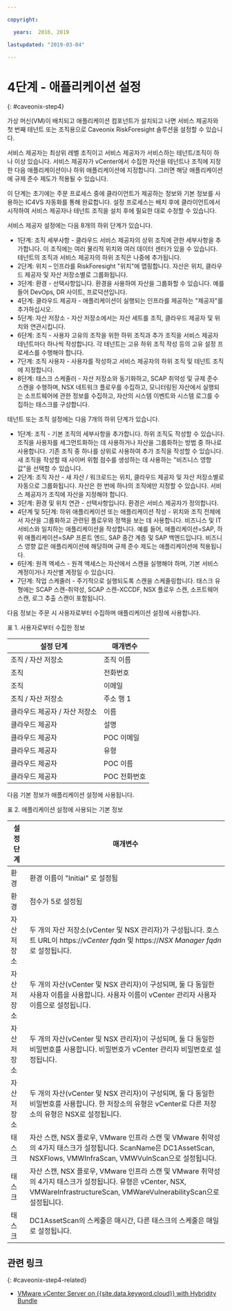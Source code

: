 ```yaml
---

copyright:

  years:  2016, 2019

lastupdated: "2019-03-04"

---
```


# 4단계 - 애플리케이션 설정
{: #caveonix-step4}

가상 머신(VM)이 배치되고 애플리케이션 컴포넌트가 설치되고 나면 서비스 제공자와 첫 번째 테넌트 또는 조직용으로 Caveonix RiskForesight 솔루션을 설정할 수 있습니다.

서비스 제공자는 최상위 레벨 조직이고 서비스 제공자가 서비스하는 테넌트/조직이 하나 이상 있습니다. 서비스 제공자가 vCenter에서 수집한 자산을 테넌트나 조직에 지정한 다음 애플리케이션이나 하위 애플리케이션에 지정합니다. 그러면 해당 애플리케이션에 규제 준수 제도가 적용될 수 있습니다.

이 단계는 초기에는 주문 프로세스 중에 클라이언트가 제공하는 정보와 기본 정보를 사용하는 IC4VS 자동화를 통해 완료합니다. 설정 프로세스는 배치 후에 클라이언트에서 시작하여 서비스 제공자나 테넌트 조직을 설치 후에 필요한 대로 수정할 수 있습니다.

서비스 제공자 설정에는 다음 8개의 하위 단계가 있습니다.
-	1단계: 조직 세부사항 - 클라우드 서비스 제공자의 상위 조직에 관한 세부사항을 추가합니다. 이 조직에는 여러 물리적 위치와 여러 데이터 센터가 있을 수 있습니다. 테넌트의 조직과 서비스 제공자의 하위 조직은 나중에 추가됩니다.
-	2단계: 위치 – 인프라를 RiskForesight "위치"에 맵핑합니다. 자산은 위치, 클라우드 제공자 및 자산 저장소별로 그룹화됩니다.
-	3단계: 환경 - 선택사항입니다. 환경을 사용하여 자산을 그룹화할 수 있습니다. 예를 들어 DevOps, DR 사이트, 프로덕션입니다.
-	4단계: 클라우드 제공자 - 애플리케이션이 실행되는 인프라를 제공하는 "제공자"를 추가하십시오.
-	5단계: 자산 저장소 - 자산 저장소에서는 자산 세트를 조직, 클라우드 제공자 및 위치와 연관시킵니다.
-	6단계: 조직 - 사용자 고유의 조작을 위한 하위 조직과 추가 조직을 서비스 제공자 테넌트마다 하나씩 작성합니다. 각 테넌트는 고유 하위 조직 작성 등의 고유 설정 프로세스를 수행해야 합니다.
-	7단계: 조직 사용자 - 사용자를 작성하고 서비스 제공자의 하위 조직 및 테넌트 조직에 지정합니다.
-	8단계: 태스크 스케줄러 - 자산 저장소와 동기화하고, SCAP 취약성 및 규제 준수 스캔을 수행하며, NSX 네트워크 플로우를 수집하고, 모니터링된 자산에서 실행되는 소프트웨어에 관한 정보를 수집하고, 자산의 시스템 이벤트와 시스템 로그를 수집하는 태스크를 구성합니다.

테넌트 또는 조직 설정에는 다음 7개의 하위 단계가 있습니다.

-	1단계: 조직 - 기본 조직의 세부사항을 추가합니다. 하위 조직도 작성할 수 있습니다. 조직을 사용자를 세그먼트화하는 데 사용하거나 자산을 그룹화하는 방법 중 하나로 사용합니다. 기존 조직 중 하나를 상위로 사용하여 추가 조직을 작성할 수 있습니다. 새 조직을 작성할 때 사이버 위험 점수를 생성하는 데 사용하는 "비즈니스 영향 값"을 선택할 수 있습니다.
-	2단계: 조직 자산 - 새 자산 / 워크로드는 위치, 클라우드 제공자 및 자산 저장소별로 자동으로 그룹화됩니다. 자산은 한 번에 하나의 조직에만 지정할 수 있습니다. 서비스 제공자가 조직에 자산을 지정해야 합니다.
-	3단계: 환경 및 위치 연관 - 선택사항입니다. 환경은 서비스 제공자가 정의합니다.
-	4단계 및 5단계: 하위 애플리케이션 또는 애플리케이션 작성 - 위치와 조직 전체에서 자산을 그룹화하고 관련된 플로우와 정책을 보는 데 사용합니다. 비즈니스 및 IT 서비스와 일치하는 애플리케이션을 작성합니다. 예를 들어, 애플리케이션=SAP, 하위 애플리케이션=SAP 프론트 엔드, SAP 중간 계층 및 SAP 백엔드입니다. 비즈니스 영향 값은 애플리케이션에 해당하며 규제 준수 제도는 애플리케이션에 적용됩니다.
-	6단계: 원격 액세스 - 원격 액세스는 자산에서 스캔을 실행해야 하며, 기본 서비스 계정이거나 자산별 계정일 수 있습니다.
-	7단계: 작업 스케줄러 - 주기적으로 실행되도록 스캔을 스케줄링합니다. 태스크 유형에는 SCAP 스캔-취약성, SCAP 스캔-XCCDF, NSX 플로우 스캔, 소프트웨어 스캔, 로그 추출 스캔이 포함됩니다.

다음 정보는 주문 시 사용자로부터 수집하며 애플리케이션 설정에 사용합니다.

표 1. 사용자로부터 수집한 정보

|설정 단계 |매개변수 |
|---|---|
|조직 / 자산 저장소  |조직 이름 |
|조직 |전화번호 |
|조직 |이메일 |
|조직 / 자산 저장소 |주소 행 1 |
|클라우드 제공자 / 자산 저장소 |이름 |
|클라우드 제공자 |설명 |
|클라우드 제공자 |POC 이메일 |
|클라우드 제공자 |유형|
|클라우드 제공자 |POC 이름 |
|클라우드 제공자 |POC 전화번호 |

다음 기본 정보가 애플리케이션 설정에 사용됩니다.

표 2. 애플리케이션 설정에 사용되는 기본 정보

|설정 단계 |매개변수 |
|---|---|
|환경 |환경 이름이 "Initial" 로 설정됨|
|환경 | 점수가 5로 설정됨|
|자산 저장소 |두 개의 자산 저장소(vCenter 및 NSX 관리자)가 구성됩니다. 호스트 URL이 https://*vCenter fqdn* 및 https://*NSX Manager fqdn*로 설정됩니다.|
|자산 저장소 |두 개의 자산(vCenter 및 NSX 관리자)이 구성되며, 둘 다 동일한 사용자 이름을 사용합니다. 사용자 이름이 vCenter 관리자 사용자 이름으로 설정됩니다.|
|자산 저장소 |두 개의 자산(vCenter 및 NSX 관리자)이 구성되며, 둘 다 동일한 비밀번호를 사용합니다. 비밀번호가 vCenter 관리자 비밀번호로 설정됩니다.
|자산 저장소 |두 개의 자산(vCenter 및 NSX 관리자)이 구성되며, 둘 다 동일한 비밀번호를 사용합니다. 한 저장소의 유형은 vCenter로 다른 저장소의 유형은 NSX로 설정됩니다.
|태스크 |자산 스캔, NSX 플로우, VMware 인프라 스캔 및 VMware 취약성의 4가지 태스크가 설정됩니다. ScanName은 DC1AssetScan, NSXFlows, VMWInfraScan, VMWVulnScan으로 설정됩니다. |
|태스크 |자산 스캔, NSX 플로우, VMware 인프라 스캔 및 VMware 취약성의 4가지 태스크가 설정됩니다. 유형은 vCenter, NSX, VMWareInfrastructureScan, VMWareVulnerabilityScan으로 설정됩니다. |
|태스크 |DC1AssetScan의 스케줄은 매시간, 다른 태스크의 스케줄은 매일로 설정됩니다. |

## 관련 링크
{: #caveonix-step4-related}

* [VMware vCenter Server on {{site.data.keyword.cloud}} with Hybridity Bundle](/docs/services/vmwaresolutions/archiref/vcs?topic=vmware-solutions-vcs-hybridity-intro)
